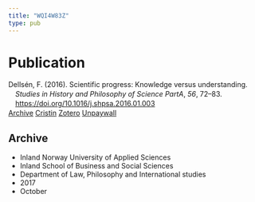 ```yaml
---
title: "WQI4W83Z"
type: pub
---
```

<h1>Publication</h1>
<article id="csl-bib-container-WQI4W83Z" class="csl-bib-container">
  <div class="csl-bib-body" style="line-height: 1.35; padding-left: 1em; text-indent:-1em;">
  <div class="csl-entry">Dells&#xE9;n, F. (2016). Scientific progress: Knowledge versus understanding. <i>Studies in History and Philosophy of Science PartA</i>, <i>56</i>, 72&#x2013;83. <a href="https://doi.org/10.1016/j.shpsa.2016.01.003">https://doi.org/10.1016/j.shpsa.2016.01.003</a></div>
</div>
  <div class="csl-bib-buttons">
    <a href="#taxonomy-article-WQI4W83Z" class="csl-bib-button">Archive</a>
    <a href alt="Cristin URL" class="csl-bib-button">Cristin</a>
    <a href alt="Zotero URL" class="csl-bib-button">Zotero</a>
    <a href="http://philsci-archive.pitt.edu/15540/1/DELSPK.1.pdf" class="csl-bib-button">Unpaywall</a>
  </div>
  <div id="csl-bib-meta-container-WQI4W83Z"></div>
</article>
<div id="csl-bib-meta-WQI4W83Z" class="csl-bib-meta">
  <article id="taxonomy-article-WQI4W83Z" class="taxonomy-article">
    <h1>Archive</h1>
    <ul>
      <li>Inland Norway University of Applied Sciences</li>
      <li>Inland School of Business and Social Sciences</li>
      <li>Department of Law, Philosophy and International studies</li>
      <li>2017</li>
      <li>October</li>
    </ul>
  </article>
</div>
